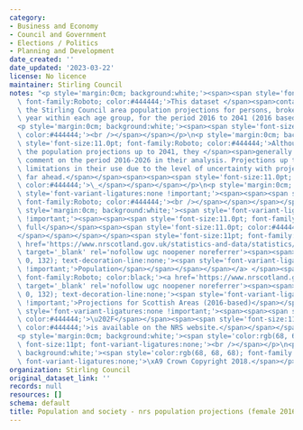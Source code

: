 ```yaml
---
category:
- Business and Economy
- Council and Government
- Elections / Politics
- Planning and Development
date_created: ''
date_updated: '2023-03-22'
license: No licence
maintainer: Stirling Council
notes: "<p style='margin:0cm; background:white;'><span><span style='font-size:11.0pt;\
  \ font-family:Roboto; color:#444444;'>This dataset </span><span>contains</span><span>\
  \ the Stirling Council area population projections for persons, broken down by single\
  \ year within each age group, for the period 2016 to 2041 (2016 based).</span></span></p>\n\
  <p style='margin:0cm; background:white;'><span><span style='font-size:11.0pt; font-family:Roboto;\
  \ color:#444444;'><br /></span></span></p>\n<p style='margin:0cm; background:white;'><span><span\
  \ style='font-size:11.0pt; font-family:Roboto; color:#444444;'>Although NRS publish\
  \ the population projections up to 2041, they </span><span>generally only</span><span>\
  \ comment on the period 2016-2026 in their analysis. Projections up to 2041 have\
  \ limitations in their use due to the level of uncertainty with projecting this\
  \ far ahead.</span></span><span><span><span style='font-size:11.0pt; font-family:Roboto;\
  \ color:#444444;'>\_</span></span></span></p>\n<p style='margin:0cm; background:white;'><span\
  \ style='font-variant-ligatures:none !important;'><span><span><span style='font-size:11.0pt;\
  \ font-family:Roboto; color:#444444;'><br /></span></span></span></span></p>\n<p\
  \ style='margin:0cm; background:white;'><span style='font-variant-ligatures:none\
  \ !important;'><span><span><span style='font-size:11.0pt; font-family:Roboto; color:#444444;'>The\
  \ full</span></span><span><span style='font-size:11.0pt; color:#444444;'>\u202F\
  </span></span></span></span><span style='font-size:11pt; font-family:Roboto; color:black;'><a\
  \ href='https://www.nrscotland.gov.uk/statistics-and-data/statistics/statistics-by-theme/population/population-projections/sub-national-population-projections/2016-based'\
  \ target='_blank' rel='nofollow ugc noopener noreferrer'><span><span><span style='color:rgb(86,\
  \ 0, 132); text-decoration-line:none;'><span style='font-variant-ligatures:none\
  \ !important;'>Population</span></span></span></span></a> </span><span style='font-size:11pt;\
  \ font-family:Roboto; color:black;'><a href='https://www.nrscotland.gov.uk/statistics-and-data/statistics/statistics-by-theme/population/population-projections/sub-national-population-projections/2016-based'\
  \ target='_blank' rel='nofollow ugc noopener noreferrer'><span><span><span style='color:rgb(86,\
  \ 0, 132); text-decoration-line:none;'><span style='font-variant-ligatures:none\
  \ !important;'>Projections for Scottish Areas (2016-based)</span></span></span></span></a></span><span\
  \ style='font-variant-ligatures:none !important;'><span><span><span style='font-size:11.0pt;\
  \ color:#444444;'>\u202F</span></span><span><span style='font-size:11.0pt; font-family:Roboto;\
  \ color:#444444;'>is available on the NRS website.</span></span></span></span></p>\n\
  <p style='margin:0cm; background:white;'><span style='color:rgb(68, 68, 68); font-family:Roboto;\
  \ font-size:11pt; font-variant-ligatures:none;'><br /></span></p>\n<p style='margin:0cm;\
  \ background:white;'><span style='color:rgb(68, 68, 68); font-family:Roboto; font-size:11pt;\
  \ font-variant-ligatures:none;'>\xA9 Crown Copyright 2018.</span></p>"
organization: Stirling Council
original_dataset_link: ''
records: null
resources: []
schema: default
title: Population and society - nrs population projections (female 2016 to 2041)
---
```

